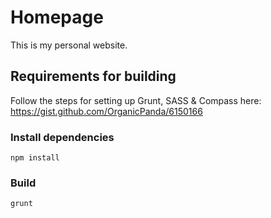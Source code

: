 Homepage
========

This is my personal website.

## Requirements for building
Follow the steps for setting up Grunt, SASS & Compass here: https://gist.github.com/OrganicPanda/6150166

### Install dependencies
	npm install

### Build
	grunt